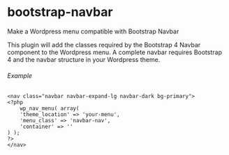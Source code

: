 # bootstrap-navbar
Make a Wordpress menu compatible with Bootstrap Navbar

This plugin will add the classes required by the Bootstrap 4 Navbar component to the Wordpress menu. A complete navbar requires Bootstrap 4 and the navbar structure in your Wordpress theme.

###### Example

```
<nav class="navbar navbar-expand-lg navbar-dark bg-primary">
<?php
	wp_nav_menu( array(
    'theme_location' => 'your-menu',
    'menu_class' => 'navbar-nav',
    'container' => ''
) );
?>
</nav>
```

